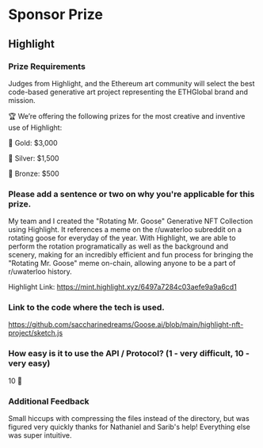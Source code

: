 # Sponsor Prize

## Highlight

### Prize Requirements

Judges from Highlight, and the Ethereum art community will select the best code-based generative art project representing the ETHGlobal brand and mission.

🏆 We’re offering the following prizes for the most creative and inventive use of Highlight:

🥇 Gold: $3,000

🥈 Silver: $1,500

🥉 Bronze: $500

### Please add a sentence or two on why you're applicable for this prize.

My team and I created the "Rotating Mr. Goose" Generative NFT Collection using Highlight. It references a meme on the r/uwaterloo subreddit on a rotating goose for everyday of the year. With Highlight, we are able to perform the rotation programatically as well as the background and scenery, making for an incredibly efficient and fun process for bringing the "Rotating Mr. Goose" meme on-chain, allowing anyone to be a part of r/uwaterloo history.

Highlight Link: https://mint.highlight.xyz/6497a7284c03aefe9a9a6cd1

### Link to the code where the tech is used.

https://github.com/saccharinedreams/Goose.ai/blob/main/highlight-nft-project/sketch.js

### How easy is it to use the API / Protocol? (1 - very difficult, 10 - very easy)

10 🌟

### Additional Feedback

Small hiccups with compressing the files instead of the directory, but was figured very quickly thanks for Nathaniel and Sarib's help! Everything else was super intuitive.

